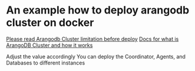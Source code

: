 # An example how to deploy arangodb cluster on docker

[Please read Arangodb Cluster limitation before deploy](https://docs.arangodb.com/3.11/deploy/deployment/single-instance-vs-cluster/)
[Docs for what is ArangoDB Cluster and how it works](https://docs.arangodb.com/3.11/deploy/deployment/cluster/)


Adjust the value accordingly
You can deploy the Coordinator, Agents, and Databases to different instances

